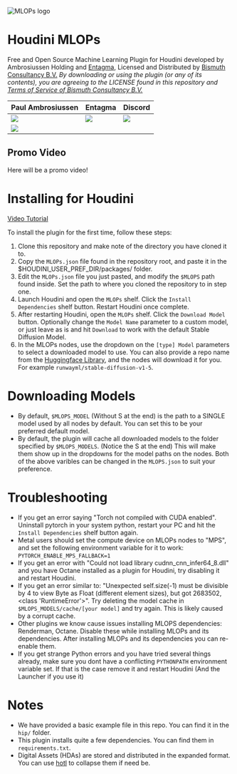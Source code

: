 ![MLOPs logo](https://github.com/Bismuth-Consultancy-BV/MLOPs/assets/115803478/95c18060-1f3a-465b-8533-ab80e58d8465)


# Houdini MLOPs
Free and Open Source Machine Learning Plugin for Houdini developed by Ambrosiussen Holding and [Entagma](https://entagma.com/), Licensed and Distributed by [Bismuth Consultancy B.V.](https://www.bismuthconsultancy.com/) _By downloading or using the plugin (or any of its contents), you are agreeing to the LICENSE found in this repository and [Terms of Service of Bismuth Consultancy B.V.](https://www.bismuthconsultancy.com/s/EN_Terms_And_Conditions-f5sk.pdf)_

| Paul Ambrosiussen | Entagma | Discord |
| --------------- | --------------- | --------------- |
| [![](https://img.shields.io/badge/twitter-%230077B5.svg?style=for-the-badge&logo=twitter)](https://twitter.com/ambrosiussen_p) | [![](https://img.shields.io/badge/twitter-%230077B5.svg?style=for-the-badge&logo=twitter)](https://twitter.com/entagma) | [![](https://img.shields.io/badge/discord-%230077B5.svg?style=for-the-badge&logo=discord&logoColor=white)](https://discord.gg/rKr5SNZJtM) |
| [![](https://img.shields.io/badge/linkedin-%230077B5.svg?style=for-the-badge&logo=linkedin)](https://www.linkedin.com/in/paulambrosiussen/) |



## Promo Video
Here will be a promo video!


# Installing for Houdini
[Video Tutorial](https://youtu.be/rtgghkYKKLY)

To install the plugin for the first time, follow these steps:
1. Clone this repository and make note of the directory you have cloned it to.
2. Copy the `MLOPs.json` file found in the repository root, and paste it in the $HOUDINI_USER_PREF_DIR/packages/ folder.
3. Edit the `MLOPs.json` file you just pasted, and modify the `$MLOPS` path found inside. Set the path to where you cloned the repository to in step one.
4. Launch Houdini and open the `MLOPs` shelf. Click the `Install Dependencies` shelf button. Restart Houdini once complete.
5. After restarting Houdini, open the `MLOPs` shelf. Click the `Download Model` button. Optionally change the `Model Name` parameter to a custom model, or just leave as is and hit `Download` to work with the default Stable Diffusion Model.
6. In the MLOPs nodes, use the dropdown on the `[type] Model` parameters to select a downloaded model to use. You can also provide a repo name from the [Huggingface Library](https://huggingface.co/models?pipeline_tag=text-to-image&sort=downloads), and the nodes will download it for you. For example `runwayml/stable-diffusion-v1-5`.


# Downloading Models
- By default, `$MLOPS_MODEL` (Without S at the end) is the path to a SINGLE model used by all nodes by default. You can set this to be your preferred default model.
- By default, the plugin will cache all downloaded models to the folder specified by `$MLOPS_MODELS`. (Notice the S at the end) This will make them show up in the dropdowns for the model paths on the nodes.
Both of the above varibles can be changed in the `MLOPS.json` to suit your preference.

# Troubleshooting
- If you get an error saying "Torch not compiled with CUDA enabled". Uninstall pytorch in your system python, restart your PC and hit the `Install Dependencies` shelf button again. 
- Metal users should set the compute device on MLOPs nodes to "MPS", and set the following environment variable for it to work: `PYTORCH_ENABLE_MPS_FALLBACK=1`
- If you get an error with "Could not load library cudnn_cnn_infer64_8.dll" and you have Octane installed as a plugin for Houdini, try disabling it and restart Houdini.
- If you get an error similar to: "Unexpected self.size(-1) must be divisible by 4 to view Byte as Float (different element sizes), but got 2683502, <class 'RuntimeError'>". Try deleting the model cache in `$MLOPS_MODELS/cache/[your model]` and try again. This is likely caused by a corrupt cache.
- Other plugins we know cause issues installing MLOPS dependencies: Renderman, Octane. Disable these while installing MLOPs and its dependencies. After installing MLOPs and its dependencies you can re-enable them.
- If you get strange Python errors and you have tried several things already, make sure you dont have a conflicting `PYTHONPATH` environment variable set. If that is the case remove it and restart Houdini (And the Launcher if you use it)

# Notes
- We have provided a basic example file in this repo. You can find it in the `hip/` folder.
- This plugin installs quite a few dependencies. You can find them in `requirements.txt`.
- Digital Assets (HDAs) are stored and distributed in the expanded format. You can use [hotl](https://www.sidefx.com/docs/houdini/ref/utils/hotl.html) to collapse them if need be.
